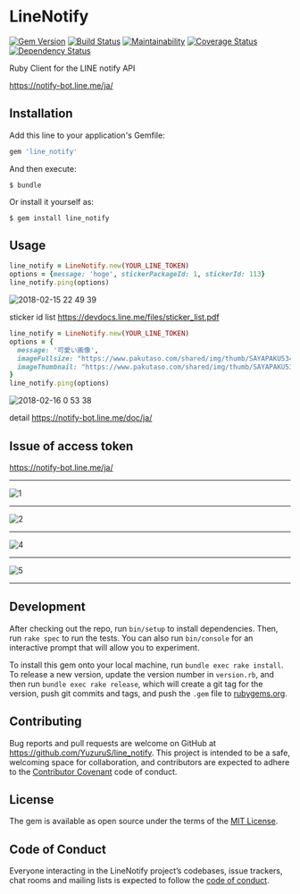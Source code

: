 # LineNotify

[![Gem Version](https://img.shields.io/gem/v/line_notify.svg?style=flat)](http://badge.fury.io/rb/line_notify)
[![Build Status](https://travis-ci.org/YuzuruS/line_notify.svg?branch=master)](https://travis-ci.org/YuzuruS/line_notify)
[![Maintainability](https://api.codeclimate.com/v1/badges/d74bc622ab27e20bafa9/maintainability)](https://codeclimate.com/github/YuzuruS/line_notify/maintainability)
[![Coverage Status](https://coveralls.io/repos/github/YuzuruS/line_notify/badge.svg?branch=master)](https://coveralls.io/github/YuzuruS/line_notify?branch=master)
[![Dependency Status](https://beta.gemnasium.com/badges/github.com/YuzuruS/line_notify.svg)](https://beta.gemnasium.com/projects/github.com/YuzuruS/line_notify)

Ruby Client for the LINE notify API 

https://notify-bot.line.me/ja/

## Installation

Add this line to your application's Gemfile:

```ruby
gem 'line_notify'
```

And then execute:

    $ bundle

Or install it yourself as:

    $ gem install line_notify

## Usage


```ruby
line_notify = LineNotify.new(YOUR_LINE_TOKEN)
options = {message: 'hoge', stickerPackageId: 1, stickerId: 113}
line_notify.ping(options)

```

![2018-02-15 22 49 39](https://user-images.githubusercontent.com/1485195/36259741-8f132972-12a2-11e8-9469-b205310709b3.png)

sticker id list
https://devdocs.line.me/files/sticker_list.pdf

```ruby
line_notify = LineNotify.new(YOUR_LINE_TOKEN)
options = {
  message: '可愛い画像',
  imageFullsize: "https://www.pakutaso.com/shared/img/thumb/SAYAPAKU5347_TP_V4.jpg",
  imageThumbnail: "https://www.pakutaso.com/shared/img/thumb/SAYAPAKU5347_TP_V.jpg"
}
line_notify.ping(options)
```

![2018-02-16 0 53 38](https://user-images.githubusercontent.com/1485195/36266096-0ece0310-12b4-11e8-9b7e-67af11dadf9f.png)


detail
https://notify-bot.line.me/doc/ja/

## Issue of access token

https://notify-bot.line.me/ja/

---

![1](https://user-images.githubusercontent.com/1485195/36305805-83e19c4e-1358-11e8-810f-8d351e5091d0.jpg)

---

![2](https://user-images.githubusercontent.com/1485195/36305804-83bdcee0-1358-11e8-841e-f0354b35fe6a.jpg)

---

![4](https://user-images.githubusercontent.com/1485195/36305803-838a0df8-1358-11e8-85f1-e6fbf164c4a3.jpg)

---

![5](https://user-images.githubusercontent.com/1485195/36305806-8403a44c-1358-11e8-8432-a85fc7ae5436.jpg)

---

## Development

After checking out the repo, run `bin/setup` to install dependencies. Then, run `rake spec` to run the tests. You can also run `bin/console` for an interactive prompt that will allow you to experiment.

To install this gem onto your local machine, run `bundle exec rake install`. To release a new version, update the version number in `version.rb`, and then run `bundle exec rake release`, which will create a git tag for the version, push git commits and tags, and push the `.gem` file to [rubygems.org](https://rubygems.org).

## Contributing

Bug reports and pull requests are welcome on GitHub at https://github.com/YuzuruS/line_notify. This project is intended to be a safe, welcoming space for collaboration, and contributors are expected to adhere to the [Contributor Covenant](http://contributor-covenant.org) code of conduct.

## License

The gem is available as open source under the terms of the [MIT License](https://opensource.org/licenses/MIT).

## Code of Conduct

Everyone interacting in the LineNotify project’s codebases, issue trackers, chat rooms and mailing lists is expected to follow the [code of conduct](https://github.com/YuzuruS/line_notify/blob/master/CODE_OF_CONDUCT.md).
